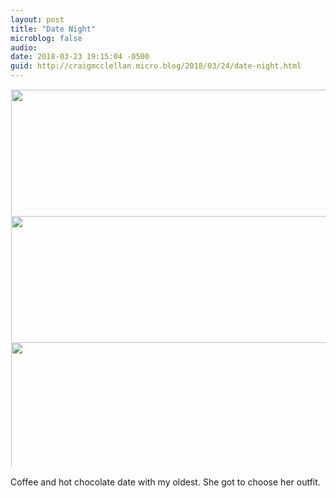 ```yaml
---
layout: post
title: "Date Night"
microblog: false
audio: 
date: 2018-03-23 19:15:04 -0500
guid: http://craigmcclellan.micro.blog/2018/03/24/date-night.html
---
```



<a href="http://craigmcclellan.com/uploads/2018/72ef4c2528.jpg"><img src="http://craigmcclellan.com/uploads/2018/72ef4c2528.jpg" width="449" height="600" style="display: inline-block; max-height: 200px; width: auto; padding: 1px;" class="sunlit_image" /></a><a href="http://craigmcclellan.com/uploads/2018/1b55e57c33.jpg"><img src="http://craigmcclellan.com/uploads/2018/1b55e57c33.jpg" width="450" height="600" style="display: inline-block; max-height: 200px; width: auto; padding: 1px;" class="sunlit_image" /></a><a href="http://craigmcclellan.com/uploads/2018/868b2ac280.jpg"><img src="http://craigmcclellan.com/uploads/2018/868b2ac280.jpg" width="450" height="600" style="display: inline-block; max-height: 200px; width: auto; padding: 1px;" class="sunlit_image" /></a>

Coffee and hot chocolate date with my oldest. She got to choose her outfit.

